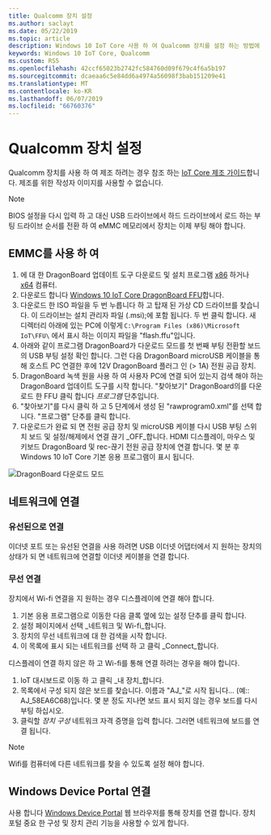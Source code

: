 ```yaml
---
title: Qualcomm 장치 설정
ms.author: saclayt
ms.date: 05/22/2019
ms.topic: article
description: Windows 10 IoT Core 사용 하 여 Qualcomm 장치를 설정 하는 방법에 알아봅니다.
keywords: Windows 10 IoT Core, Qualcomm
ms.custom: RS5
ms.openlocfilehash: 42ccf65023b2742fc584760d09f679c4f6a5b197
ms.sourcegitcommit: dcaeaa6c5e84dd6a4974a56098f3bab151209e41
ms.translationtype: MT
ms.contentlocale: ko-KR
ms.lasthandoff: 06/07/2019
ms.locfileid: "66760376"
---
```

# <a name="setting-up-a-qualcomm-device"></a>Qualcomm 장치 설정

Qualcomm 장치를 사용 하 여 제조 하려는 경우 참조 하는 [IoT Core 제조 가이드](https://docs.microsoft.com/en-us/windows-hardware/manufacture/iot/iot-core-manufacturing-guide)합니다. 제조를 위한 작성자 이미지를 사용할 수 없습니다.

> [!NOTE]
> BIOS 설정을 다시 입력 하 고 대신 USB 드라이브에서 하드 드라이브에서 로드 하는 부팅 드라이브 순서를 전환 하 여 eMMC 메모리에서 장치는 이제 부팅 해야 합니다.

## <a name="using-emmc"></a>EMMC를 사용 하 여

1. 에 대 한 DragonBoard 업데이트 도구 다운로드 및 설치 프로그램 [x86](https://developer.qualcomm.com/download/db410c/windows-10-iot-update-tool-dragonboard-410c-x86.zip) 하거나 [x64](https://developer.qualcomm.com/download/db410c/windows-10-iot-update-tool-dragonboard-410c-x64.zip) 컴퓨터.
2. 다운로드 합니다 [Windows 10 IoT Core DragonBoard FFU](https://docs.microsoft.com/en-us/windows/iot-core/downloads)합니다.
3. 다운로드 한 ISO 파일을 두 번 누릅니다 하 고 탑재 된 가상 CD 드라이브를 찾습니다. 이 드라이브는 설치 관리자 파일 (.msi);에 포함 됩니다. 두 번 클릭 합니다. 새 디렉터리 아래에 있는 PC에 이렇게 `C:\Program Files (x86)\Microsoft IoT\FFU\` 에서 표시 하는 이미지 파일을 "flash.ffu"입니다.
4. 아래와 같이 프로그램 DragonBoard가 다운로드 모드를 첫 번째 부팅 전환할 보드의 USB 부팅 설정 확인 합니다. 그런 다음 DragonBoard microUSB 케이블을 통해 호스트 PC 연결한 후에 12V DragonBoard 플러그 인 (> 1A) 전원 공급 장치.
5. DragonBoard 녹색 원을 사용 하 여 사용자 PC에 연결 되어 있는지 검색 해야 하는 DragonBoard 업데이트 도구를 시작 합니다. "찾아보기" DragonBoard의를 다운로드 한 FFU 클릭 합니다 _프로그램_ 단추입니다.
6. "찾아보기"를 다시 클릭 하 고 5 단계에서 생성 된 "rawprogram0.xml"를 선택 합니다. "프로그램" 단추를 클릭 합니다.
7. 다운로드가 완료 되 면 전원 공급 장치 및 microUSB 케이블 다시 USB 부팅 스위치 보드 및 설정/해제에서 연결 끊기 _OFF_합니다. HDMI 디스플레이, 마우스 및 키보드 DragonBoard 및 rec-끊기 전원 공급 장치에 연결 합니다. 몇 분 후 Windows 10 IoT Core 기본 응용 프로그램이 표시 됩니다. 

![DragonBoard 다운로드 모드](../media/DeviceSetup/db1.png)

## <a name="connect-to-a-network"></a>네트워크에 연결

### <a name="wired-connection"></a>유선된으로 연결
이더넷 포트 또는 유선된 연결을 사용 하려면 USB 이더넷 어댑터에서 지 원하는 장치의 상태가 되 면 네트워크에 연결할 이더넷 케이블을 연결 합니다.

### <a name="wireless-connection"></a>무선 연결
장치에서 Wi-fi 연결을 지 원하는 경우 디스플레이에 연결 해야 합니다.

1. 기본 응용 프로그램으로 이동한 다음 클록 옆에 있는 설정 단추를 클릭 합니다.
2. 설정 페이지에서 선택 _네트워크 및 Wi-fi_합니다.
3. 장치의 무선 네트워크에 대 한 검색을 시작 합니다.
4. 이 목록에 표시 되는 네트워크를 선택 하 고 클릭 _Connect_합니다.

디스플레이 연결 하지 않은 하 고 Wi-fi를 통해 연결 하려는 경우을 해야 합니다.

1. IoT 대시보드로 이동 하 고 클릭 _내 장치_합니다.
2. 목록에서 구성 되지 않은 보드를 찾습니다. 이름과 "AJ_"로 시작 됩니다... (예:: AJ_58EA6C68)입니다. 몇 분 정도 지나면 보드 표시 되지 않는 경우 보드를 다시 부팅 하십시오.
3. 클릭할 _장치 구성_ 네트워크 자격 증명을 입력 합니다. 그러면 네트워크에 보드를 연결 됩니다.

> [!NOTE]
> Wifi를 컴퓨터에 다른 네트워크를 찾을 수 있도록 설정 해야 합니다.

## <a name="connect-to-windows-device-portal"></a>Windows Device Portal 연결

사용 합니다 [Windows Device Portal](../manage-your-device/DevicePortal.md) 웹 브라우저를 통해 장치를 연결 합니다. 장치 포털 중요 한 구성 및 장치 관리 기능을 사용할 수 있게 합니다. 



